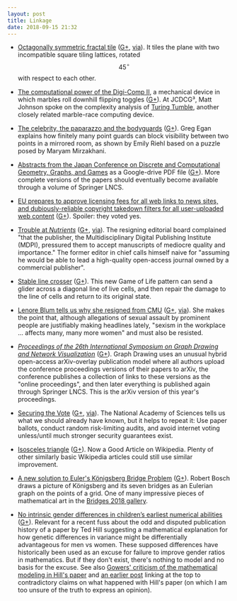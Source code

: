 ```yaml
---
layout: post
title: Linkage
date: 2018-09-15 21:32
---
```

* [Octagonally symmetric fractal tile](http://uuuuuu.lassp.cornell.edu/gallery/fractal_fun) ([G+](https://plus.google.com/100003628603413742554/posts/B58Wv6RV9xs), [via](https://arxiv.org/abs/1804.06577)). It tiles the plane with two incompatible square tiling lattices, rotated $$45^\circ$$ with respect to each other.

* [The computational power of the Digi-Comp II](https://www.scottaaronson.com/blog/?p=1902), a mechanical device in which marbles roll downhill flipping toggles ([G+](https://plus.google.com/100003628603413742554/posts/aBTzstvr2v5)). At JCDCG³, Matt Johnson spoke on the complexity analysis of [Turing Tumble](https://techcrunch.com/2017/05/30/the-turing-tumble-lets-you-and-your-kids-build-real-mechanical-computers/), another closely related marble-race computing device.

* [The celebrity, the paparazzo and the bodyguards](https://plus.google.com/113086553300459368002/posts/gFGPmCXHKUs) ([G+](https://plus.google.com/100003628603413742554/posts/FuLGT2J2RyY)). Greg Egan explains how finitely many point guards can block visibility between two points in a mirrored room, as shown by Emily Riehl based on a puzzle posed by Maryam Mirzakhani.

* [Abstracts from the Japan Conference on Discrete and Computational Geometry, Graphs, and Games](https://tinyurl.com/jcdcg-abstracts) as a Google-drive PDF file ([G+](https://plus.google.com/100003628603413742554/posts/QhUrPZEsRTt)). More complete versions of the papers should eventually become available through a volume of Springer LNCS.

* [EU prepares to approve licensing fees for all web links to news sites, and dubiously-reliable copyright takedown filters for all user-uploaded web content](https://boingboing.net/2018/09/06/six-days-left-2.html) ([G+](https://plus.google.com/100003628603413742554/posts/aMS6P2tDans)). Spoiler: they voted yes.

* [Trouble at _Nutrients_](http://www.sciencemag.org/news/2018/09/open-access-editors-resign-after-alleged-pressure-publish-mediocre-papers) ([G+](https://plus.google.com/100003628603413742554/posts/18FLXpjvTkP), [via](https://retractionwatch.com/2018/09/08/weekend-reads-an-article-on-a-controversial-topic-just-disappears-mass-resignations-from-a-nutrition-journal-the-likely-mistaken-history-of-the-vibrator/)). The resigning editorial board complained "that the publisher, the Multidisciplinary Digital Publishing Institute (MDPI), pressured them to accept manuscripts of mediocre quality and importance." The former editor in chief calls himself naive for "assuming he would be able to lead a high-quality open-access journal owned by a commercial publisher".

* [Stable line crosser](http://www.conwaylife.com/forums/viewtopic.php?p=63536#p63536) ([G+](https://plus.google.com/100003628603413742554/posts/SoTJnKYg6cw)). This new Game of Life pattern can send a glider across a diagonal line of live cells, and then repair the damage to the line of cells and return to its original state.

* [Lenore Blum tells us why she resigned from CMU](https://www.nextpittsburgh.com/features/lenore-blum-speaks-out-about-sexism-in-the-workplace/) ([G+](https://plus.google.com/100003628603413742554/posts/arAhFeWEiJT), [via](https://plus.google.com/+JeffErickson/posts/bXvFtDZRoSm)). She makes the point that, although allegations of sexual assault by prominent people are justifiably making headlines lately, "sexism in the workplace ... affects many, many more women" and must also be resisted.

* [_Proceedings of the 26th International Symposium on Graph Drawing and Network Visualization_](https://arxiv.org/abs/1809.03264) ([G+](https://plus.google.com/100003628603413742554/posts/AxBVpfeJNXi)). Graph Drawing uses an unusual hybrid open-access arXiv-overlay publication model where all authors upload the conference proceedings versions of their papers to arXiv, the conference publishes a collection of links to these versions as the "online proceedings", and then later everything is published again through Springer LNCS. This is the arXiv version of this year's proceedings.

* [Securing the Vote](https://www.lawfareblog.com/securing-vote-report-national-academies-sciences) ([G+](https://plus.google.com/100003628603413742554/posts/8XX4Zc4vpv8), [via](https://plus.google.com/105473622219622697310/posts/gnKsnQbuo24)). The National Academy of Sciences tells us what we should already have known, but it helps to repeat it: Use paper ballots, conduct random risk-limiting audits, and avoid internet voting unless/until much stronger security guarantees exist.

* [Isosceles triangle](https://en.wikipedia.org/wiki/Isosceles_triangle) ([G+](https://plus.google.com/100003628603413742554/posts/UNjp64ZCnCt)). Now a Good Article on Wikipedia. Plenty of other similarly basic Wikipedia articles could still use similar improvement.

* [A new solution to Euler's Königsberg Bridge Problem](http://gallery.bridgesmathart.org/exhibitions/2018-bridges-conference/bobb) ([G+](https://plus.google.com/100003628603413742554/posts/AcDQgwvXLYG)). Robert Bosch draws a picture of Königsberg and its seven bridges as an Eulerian graph on the points of a grid. One of many impressive pieces of mathematical art in the [Bridges 2018 gallery](http://gallery.bridgesmathart.org/exhibitions/2018-bridges-conference).

* [No intrinsic gender differences in children’s earliest numerical abilities](https://www.nature.com/articles/s41539-018-0028-7) ([G+](https://plus.google.com/100003628603413742554/posts/8a4A5wGaGau)). Relevant for a recent fuss about the odd and disputed publication history of a  paper by Ted Hill suggesting a mathematical explanation for how genetic differences in variance might be differentially advantageous for men vs women. These supposed differences have historically been used as an excuse for failure to improve gender ratios in mathematics. But if they don't exist, there's nothing to model and no basis for the excuse. See also [Gowers' criticism of the mathematical modeling in Hill's paper](https://gowers.wordpress.com/2018/09/13/additional-thoughts-on-the-ted-hill-paper/) and [an earlier post](https://gowers.wordpress.com/2018/09/09/has-an-uncomfortable-truth-been-suppressed/) linking at the top to contradictory claims on what happened with Hill's paper (on which I am too unsure of the truth to express an opinion).